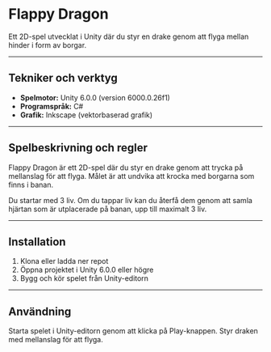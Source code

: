 # Flappy Dragon

Ett 2D-spel utvecklat i Unity där du styr en drake genom att flyga mellan hinder i form av borgar.

---

## Tekniker och verktyg

* **Spelmotor:** Unity 6.0.0 (version 6000.0.26f1)  
* **Programspråk:** C#  
* **Grafik:** Inkscape (vektorbaserad grafik)  

---

## Spelbeskrivning och regler

Flappy Dragon är ett 2D-spel där du styr en drake genom att trycka på mellanslag för att flyga. Målet är att undvika att krocka med borgarna som finns i banan.  

Du startar med 3 liv. Om du tappar liv kan du återfå dem genom att samla hjärtan som är utplacerade på banan, upp till maximalt 3 liv.  

---

## Installation

1. Klona eller ladda ner repot  
2. Öppna projektet i Unity 6.0.0 eller högre  
3. Bygg och kör spelet från Unity-editorn 

---

## Användning

Starta spelet i Unity-editorn genom att klicka på Play-knappen. Styr draken med mellanslag för att flyga.  


